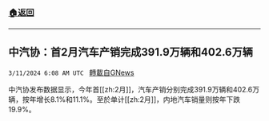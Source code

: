 ###  [:house:返回](README.md)
---


## 中汽协：首2月汽车产销完成391.9万辆和402.6万辆
`3/11/2024 6:08 AM UTC ` [轉載自GNews](https://gnews.org/articles/2383338)

中汽协发布数据显示，今年首[[zh:2月]]，汽车产销分别完成391.9万辆和402.6万辆，按年增长8.1%和11.1%。至於单计[[zh:2月]]，内地汽车销量则按年下跌19.9%。
